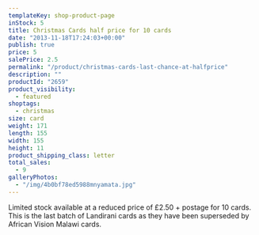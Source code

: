 ```yaml
---
templateKey: shop-product-page
inStock: 5
title: Christmas Cards half price for 10 cards
date: "2013-11-18T17:24:03+00:00"
publish: true
price: 5
salePrice: 2.5
permalink: "/product/christmas-cards-last-chance-at-halfprice"
description: ""
productId: "2659"
product_visibility:
  - featured
shoptags:
  - christmas
size: card
weight: 171
length: 155
width: 155
height: 11
product_shipping_class: letter
total_sales:
  - 9
galleryPhotos:
  - "/img/4b0bf78ed5988mnyamata.jpg"
---
```


Limited stock available at a reduced price of £2.50 + postage for 10 cards. This is the last batch of Landirani cards as they have been superseded by African Vision Malawi cards.
